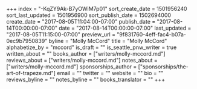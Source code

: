 +++
index = "-KqZY9Ak-B7yOWiM7p01"
sort_create_date = 1501956240
sort_last_updated = 1501956900
sort_publish_date = 1502694000
create_date = "2017-08-05T11:04:00-07:00"
publish_date = "2017-08-14T00:00:00-07:00"
date = "2017-08-14T00:00:00-07:00"
last_updated = "2017-08-05T11:15:00-07:00"
preview_url = "9f831760-4eff-fac4-b07a-0ec9b7950839"
byline = "Molly McCord"
title = "Molly McCord"
alphabetize_by = "mccord"
is_draft = ""
is_seattle_pnw_writer = true
written_about = ""
books_author = ["writers/molly-mccord.md"]
reviews_about = ["writers/molly-mccord.md"]
notes_about = ["writers/molly-mccord.md"]
sponsorships_author = ["sponsorships/the-art-of-trapeze.md"]
email = ""
twitter = ""
website = ""
bio = ""
reviews_byline = ""
notes_byline = ""
books_translator = ""
+++
